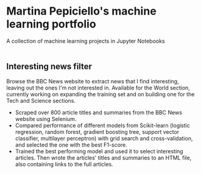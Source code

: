 # Martina Pepiciello's machine learning portfolio
A collection of machine learning projects in Jupyter Notebooks
\
&nbsp;  


## Interesting news filter
Browse the BBC News website to extract news that I find interesting, leaving out the ones I'm not interested in. Available for the World section, currently working on expanding the training set and on building one for the Tech and Science sections.
- Scraped over 800 article titles and summaries from the BBC News website using Selenium.
- Compared performance of different models from Scikit-learn (logistic regression, random forest, gradient boosting tree, support vector classifier, multilayer perceptron) with grid search and cross-validation, and selected the one with the best F1-score.
- Trained the best performing model and used it to select interesting articles. Then wrote the articles' titles and summaries to an HTML file, also containing links to the full articles.
